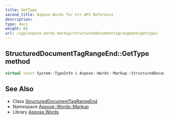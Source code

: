```yaml
---
title: GetType
second_title: Aspose.Words for C++ API Reference
description: 
type: docs
weight: 66
url: /cpp/aspose.words.markup/structureddocumenttagrangeend/gettype/
---
```

## StructuredDocumentTagRangeEnd::GetType method




```cpp
virtual const System::TypeInfo & Aspose::Words::Markup::StructuredDocumentTagRangeEnd::GetType() const override
```

## See Also

* Class [StructuredDocumentTagRangeEnd](../)
* Namespace [Aspose::Words::Markup](../../)
* Library [Aspose.Words](../../../)

